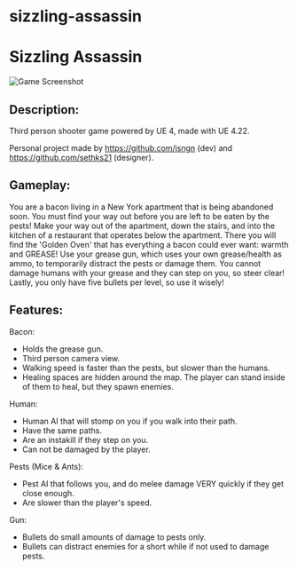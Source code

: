 # sizzling-assassin
# Sizzling Assassin

![Game Screenshot](https://i.imgur.com/p8V2e4S.png)

## Description:

Third person shooter game powered by UE 4, made with UE 4.22.

Personal project made by https://github.com/jsngn (dev) and https://github.com/sethks21 (designer).

## Gameplay:

You are a bacon living in a New York apartment that is being abandoned soon. You must find your way out before you are left to be eaten by the pests!
Make your way out of the apartment, down the stairs, and into the kitchen of a restaurant that operates below the apartment. There you will find 
the 'Golden Oven' that has everything a bacon could ever want: warmth and GREASE! Use your grease gun, which uses your own grease/health as ammo, to temporarily 
distract the pests or damage them. You cannot damage humans with your grease and they can step on you, so steer clear! Lastly, you only have five bullets per level, 
so use it wisely!

## Features:

Bacon:
 - Holds the grease gun.
 - Third person camera view.
 - Walking speed is faster than the pests, but slower than the humans.
 - Healing spaces are hidden around the map. The player can stand inside of them to heal, but they spawn enemies. 

Human:
 - Human AI that will stomp on you if you walk into their path.
 - Have the same paths.
 - Are an instakill if they step on you. 
 - Can not be damaged by the player.

Pests (Mice & Ants):
 - Pest AI that follows you, and do melee damage VERY quickly if they get close enough.
 - Are slower than the player's speed.
 
Gun:
 - Bullets do small amounts of damage to pests only.
 - Bullets can distract enemies for a short while if not used to damage pests.
